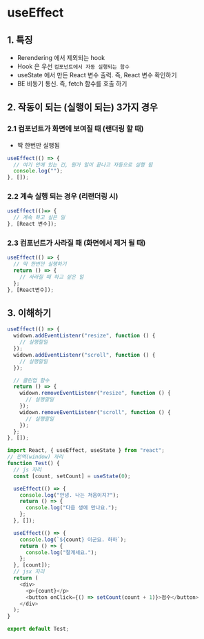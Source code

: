 # useEffect

## 1. 특징

- Rerendering 에서 제외되는 hook
- Hook 은 우선 `컴포넌트에서 자동 실행되는 함수`
- useState 에서 만든 React 변수 출력. 즉, React 변수 확인하기
- BE 비동기 통신. 즉, fetch 함수를 호출 하기

## 2. 작동이 되는 (실행이 되는) 3가지 경우

### 2.1 컴포넌트가 화면에 보여질 때 (랜더링 할 때)

- 딱 한번만 실행됨

```js
useEffect(() => {
  // 여기 안에 있는 건, 뭔가 일이 끝나고 자동으로 실행 됨
  console.log("");
}, []);
```

### 2.2 계속 실행 되는 경우 (리랜더링 시)

```js
useEffect(()=> {
  // 계속 하고 싶은 일
}, [React 변수]);
```

### 2.3 컴포넌트가 사라질 때 (화면에서 제거 될 때)

```js
useEffect(() => {
  // 딱 한번만 실행하기
  return () => {
    // 사라질 때 하고 싶은 일
  };
}, [React변수]);
```

## 3. 이해하기

```js
useEffect(() => {
  widown.addEventListenr("resize", function () {
    // 실행할일
  });
  widown.addEventListenr("scroll", function () {
    // 실행할일
  });

  // 클린업 함수
  return () => {
    widown.removeEventListenr("resize", function () {
      // 실행할일
    });
    widown.removeEventListenr("scroll", function () {
      // 실행할일
    });
  };
}, []);
```

```js
import React, { useEffect, useState } from "react";
// 전역(window) 자리
function Test() {
  // js 자리
  const [count, setCount] = useState(0);

  useEffect(() => {
    console.log("안녕. 나는 처음이지?");
    return () => {
      console.log("다음 생에 만나요.");
    };
  }, []);

  useEffect(() => {
    console.log(`${count} 이군요. 하하`);
    return () => {
      console.log("잘계세요.");
    };
  }, [count]);
  // jsx 자리
  return (
    <div>
      <p>{count}</p>
      <button onClick={() => setCount(count + 1)}>점수</button>
    </div>
  );
}

export default Test;
```
